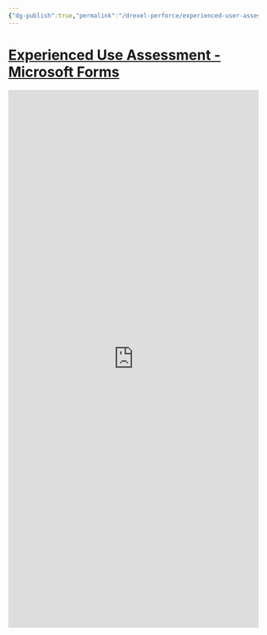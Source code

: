 ```yaml
---
{"dg-publish":true,"permalink":"/drexel-perforce/experienced-user-assessment/"}
---
```


# [Experienced Use Assessment - Microsoft Forms](https://forms.office.com/r/cx71Seum6V)


<iframe width="1920px" height="1080px" src="https://forms.office.com/r/cx71Seum6V?embed=true" frameborder="0" marginwidth="0" marginheight="0" style="border: none; max-width:100%; max-height:100vh" allowfullscreen webkitallowfullscreen mozallowfullscreen msallowfullscreen> </iframe>